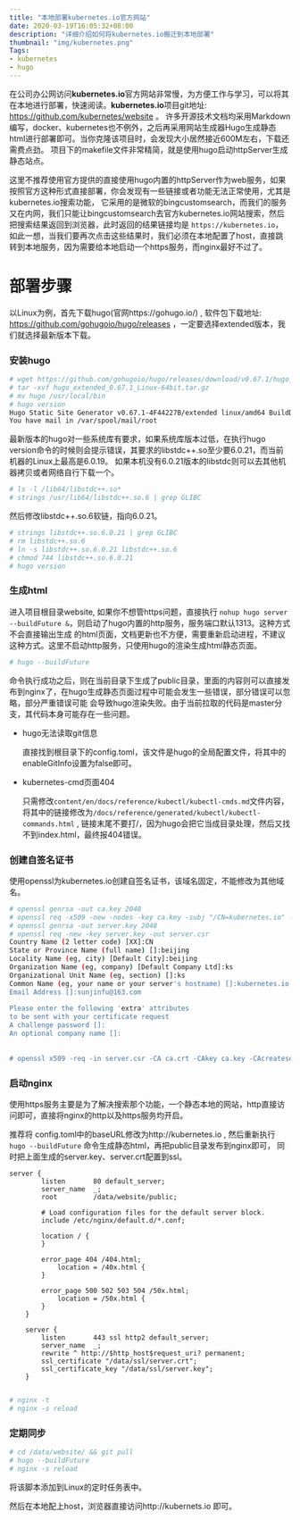 ```yaml
---
title: "本地部署kubernetes.io官方网站"
date: 2020-03-19T16:05:32+08:00
description: "详细介绍如何将kubernetes.io搬迁到本地部署"
thumbnail: "img/kubernetes.png"
Tags:
- kubernetes
- hugo
---
```


在公司办公网访问**kubernetes.io**官方网站非常慢，为方便工作与学习，可以将其在本地进行部署，快速阅读。**kubernetes.io**项目git地址: https://github.com/kubernetes/website 。
许多开源技术文档均采用Markdown编写，docker、kubernetes也不例外，之后再采用网站生成器Hugo生成静态html进行部署即可。当你克隆该项目时，会发现大小居然接近600M左右，下载还需费点劲。
项目下的makefile文件非常精简，就是使用hugo启动httpServer生成静态站点。

这里不推荐使用官方提供的直接使用hugo内置的httpServer作为web服务，如果按照官方这种形式直接部署，你会发现有一些链接或者功能无法正常使用，尤其是kubernetes.io搜索功能，
它采用的是微软的bingcustomsearch，而我们的服务又在内网，我们只能让bingcustomsearch去官方kubernetes.io网站搜索，然后把搜索结果返回到浏览器，此时返回的结果链接均是
`https://kubernetes.io`，如此一想，当我们要再次点击这些结果时，我们必须在本地配置了host，直接跳转到本地服务，因为需要给本地启动一个https服务，而nginx最好不过了。

# 部署步骤

以Linux为例，首先下载hugo(官网https://gohugo.io/) , 软件包下载地址: https://github.com/gohugoio/hugo/releases ，一定要选择extended版本，我们就选择最新版本下载。

### 安装hugo

```bash
# wget https://github.com/gohugoio/hugo/releases/download/v0.67.1/hugo_extended_0.67.1_Linux-64bit.tar.gz
# tar -xvf hugo_extended_0.67.1_Linux-64bit.tar.gz
# mv hugo /usr/local/bin
# hugo version
Hugo Static Site Generator v0.67.1-4F44227B/extended linux/amd64 BuildDate: 2020-03-15T19:39:16Z
You have mail in /var/spool/mail/root
```

最新版本的hugo对一些系统库有要求，如果系统库版本过低，在执行hugo version命令的时候则会提示错误，其要求的libstdc++.so至少要6.0.21，而当前机器的Linux上最高是6.0.19。
如果本机没有6.0.21版本的libstdc则可以去其他机器拷贝或者网络自行下载一个。

```bash
# ls -l /lib64/libstdc++.so*
# strings /usr/lib64/libstdc++.so.6 | grep GLIBC
```

然后修改libstdc++.so.6软链，指向6.0.21。

```bash
# strings libstdc++.so.6.0.21 | grep GLIBC
# rm libstdc++.so.6 
# ln -s libstdc++.so.6.0.21 libstdc++.so.6
# chmod 744 libstdc++.so.6.0.21
# hugo version
```

### 生成html

进入项目根目录website, 如果你不想管https问题，直接执行 `nohup hugo server --buildFuture &`，则启动了hugo内置的http服务，服务端口默认1313。这种方式不会直接输出生成
的html页面，文档更新也不方便，需要重新启动进程，不建议这种方式。这里不启动http服务，只使用hugo的渲染生成html静态页面。

```bash
# hugo --buildFuture
```

命令执行成功之后，则在当前目录下生成了public目录，里面的内容则可以直接发布到nginx了，在hugo生成静态页面过程中可能会发生一些错误，部分错误可以忽略，部分严重错误可能
会导致hugo渲染失败。由于当前拉取的代码是master分支，其代码本身可能存在一些问题。

- hugo无法读取git信息

	直接找到根目录下的config.toml，该文件是hugo的全局配置文件，将其中的enableGitInfo设置为false即可。
	
- kubernetes-cmd页面404
	
	只需修改`content/en/docs/reference/kubectl/kubectl-cmds.md`文件内容，将其中的链接修改为`/docs/reference/generated/kubectl/kubectl-commands.html` ,
	链接末尾不要打/，因为hugo会把它当成目录处理，然后又找不到index.html，最终报404错误。

### 创建自签名证书

使用openssl为kubernetes.io创建自签名证书，该域名固定，不能修改为其他域名。

```bash
# openssl genrsa -out ca.key 2048
# openssl req -x509 -new -nodes -key ca.key -subj "/CN=kubernetes.io" -days 10000 -out ca.crt 
# openssl genrsa -out server.key 2048
# openssl req -new -key server.key -out server.csr 
Country Name (2 letter code) [XX]:CN
State or Province Name (full name) []:beijing
Locality Name (eg, city) [Default City]:beijing
Organization Name (eg, company) [Default Company Ltd]:ks
Organizational Unit Name (eg, section) []:ks
Common Name (eg, your name or your server's hostname) []:kubernetes.io
Email Address []:sunjinfu@163.com
 
Please enter the following 'extra' attributes
to be sent with your certificate request
A challenge password []:
An optional company name []:
 
 
# openssl x509 -req -in server.csr -CA ca.crt -CAkey ca.key -CAcreateserial -out server.crt -days 10000
```

### 启动nginx

使用https服务主要是为了解决搜索那个功能，一个静态本地的网站，http直接访问即可，直接将nginx的http以及https服务均开启。

推荐将 config.toml中的baseURL修改为http://kubernetes.io , 然后重新执行 `hugo --buildFuture` 命令生成静态html，再把public目录发布到nginx即可，
同时把上面生成的server.key、server.crt配置到ssl。

```nginx
server {
        listen       80 default_server;
        server_name  _;
        root         /data/website/public;

        # Load configuration files for the default server block.
        include /etc/nginx/default.d/*.conf;

        location / {
        }

        error_page 404 /404.html;
            location = /40x.html {
        }

        error_page 500 502 503 504 /50x.html;
            location = /50x.html {
        }
    }
	
	server {
        listen       443 ssl http2 default_server;
        server_name  _;
        rewrite ^ http://$http_host$request_uri? permanent;
        ssl_certificate "/data/ssl/server.crt";
        ssl_certificate_key "/data/ssl/server.key";
	}
	
```

```bash
# nginx -t 
# nginx -s reload
```

### 定期同步

```bash
# cd /data/website/ && git pull
# hugo --buildFuture
# nginx -s reload
```

将该脚本添加到Linux的定时任务表中。

然后在本地配上host，浏览器直接访问http://kubernets.io 即可。